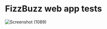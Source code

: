 # FizzBuzz web app tests

![Screenshot (1089)](https://user-images.githubusercontent.com/56159764/116344388-24e6f600-a7b4-11eb-97f0-dc6869cb9336.png)
